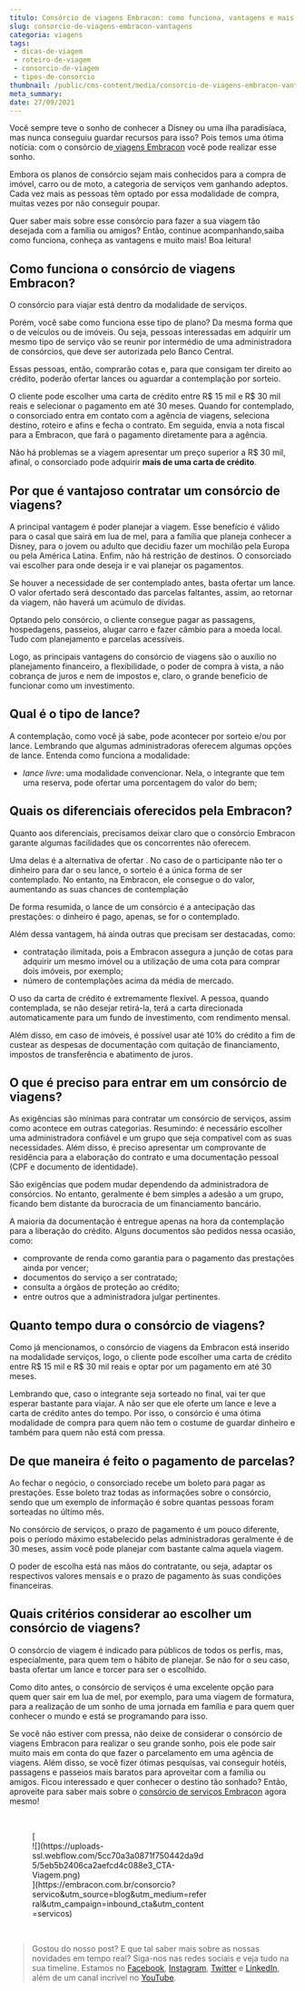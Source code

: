 ```yaml
---
titulo: Consórcio de viagens Embracon: como funciona, vantagens e mais!
slug: consorcio-de-viagens-embracon-vantagens
categoria: viagens
tags:
 - dicas-de-viagem
 - roteiro-de-viagem
 - consorcio-de-viagem
 - tipos-de-consorcio
thumbnail: /public/cms-content/media/consorcio-de-viagens-embracon-vantagens.jpeg
meta_summary: 
date: 27/09/2021
---
```

Você sempre teve o sonho de conhecer a Disney ou uma ilha paradisíaca, mas nunca conseguiu guardar recursos para isso? Pois temos uma ótima notícia: com o consórcio de[ viagens Embracon](https://www.embracon.com.br/consorcio-servicos) você pode realizar esse sonho.

Embora os planos de consórcio sejam mais conhecidos para a compra de imóvel, carro ou de moto, a categoria de serviços vem ganhando adeptos. Cada vez mais as pessoas têm optado por essa modalidade de compra, muitas vezes por não conseguir poupar.

Quer saber mais sobre esse consórcio para fazer a sua viagem tão desejada com a família ou amigos? Então, continue acompanhando,saiba como funciona, conheça as vantagens e muito mais! Boa leitura!

Como funciona o consórcio de viagens Embracon?
----------------------------------------------

O consórcio para viajar está dentro da modalidade de serviços.

Porém, você sabe como funciona esse tipo de plano? Da mesma forma que o de veículos ou de imóveis. Ou seja, pessoas interessadas em adquirir um mesmo tipo de serviço vão se reunir por intermédio de uma administradora de consórcios, que deve ser autorizada pelo Banco Central.

Essas pessoas, então, comprarão cotas e, para que consigam ter direito ao crédito, poderão ofertar lances ou aguardar a contemplação por sorteio.

O cliente pode escolher uma carta de crédito entre R$ 15 mil e R$ 30 mil reais e selecionar o pagamento em até 30 meses. Quando for contemplado, o consorciado entra em contato com a agência de viagens, seleciona destino, roteiro e afins e fecha o contrato. Em seguida, envia a nota fiscal para a Embracon, que fará o pagamento diretamente para a agência.

Não há problemas se a viagem apresentar um preço superior a R$ 30 mil, afinal, o consorciado pode adquirir **mais de uma carta de crédito**.

Por que é vantajoso contratar um consórcio de viagens?
------------------------------------------------------

A principal vantagem é poder planejar a viagem. Esse benefício é válido para o casal que sairá em lua de mel, para a família que planeja conhecer a Disney, para o jovem ou adulto que decidiu fazer um mochilão pela Europa ou pela América Latina. Enfim, não há restrição de destinos. O consorciado vai escolher para onde deseja ir e vai planejar os pagamentos.

Se houver a necessidade de ser contemplado antes, basta ofertar um lance. O valor ofertado será descontado das parcelas faltantes, assim, ao retornar da viagem, não haverá um acúmulo de dívidas.

Optando pelo consórcio, o cliente consegue pagar as passagens, hospedagens, passeios, alugar carro e fazer câmbio para a moeda local. Tudo com planejamento e parcelas acessíveis.

Logo, as principais vantagens do consórcio de viagens são o auxílio no planejamento financeiro, a flexibilidade, o poder de compra à vista, a não cobrança de juros e nem de impostos e, claro, o grande benefício de funcionar como um investimento.

Qual é o tipo de lance?
-----------------------

A contemplação, como você já sabe, pode acontecer por sorteio e/ou por lance. Lembrando que algumas administradoras oferecem algumas opções de lance. Entenda como funciona a modalidade:

- *lance livre*: uma modalidade convencionar. Nela, o integrante que tem uma reserva, pode ofertar uma porcentagem do valor do bem;

Quais os diferenciais oferecidos pela Embracon?
-----------------------------------------------

Quanto aos diferenciais, precisamos deixar claro que o consórcio Embracon garante algumas facilidades que os concorrentes não oferecem.

Uma delas é a alternativa de ofertar . No caso de o participante não ter o dinheiro para dar o seu lance, o sorteio é a única forma de ser contemplado. No entanto, na Embracon, ele consegue o do valor, aumentando as suas chances de contemplação

De forma resumida, o lance de um consórcio é a antecipação das prestações: o dinheiro é pago, apenas, se for o contemplado.

Além dessa vantagem, há ainda outras que precisam ser destacadas, como:

- contratação ilimitada, pois a Embracon assegura a junção de cotas para adquirir um mesmo imóvel ou a utilização de uma cota para comprar dois imóveis, por exemplo;
- número de contemplações acima da média de mercado.

O uso da carta de crédito é extremamente flexível. A pessoa, quando contemplada, se não desejar retirá-la, terá a carta direcionada automaticamente para um fundo de investimento, com rendimento mensal.

Além disso, em caso de imóveis, é possível usar até 10% do crédito a fim de custear as despesas de documentação com quitação de financiamento, impostos de transferência e abatimento de juros.

O que é preciso para entrar em um consórcio de viagens?
-------------------------------------------------------

As exigências são mínimas para contratar um consórcio de serviços, assim como acontece em outras categorias. Resumindo: é necessário escolher uma administradora confiável e um grupo que seja compatível com as suas necessidades. Além disso, é preciso apresentar um comprovante de residência para a elaboração do contrato e uma documentação pessoal (CPF e documento de identidade).

São exigências que podem mudar dependendo da administradora de consórcios. No entanto, geralmente é bem simples a adesão a um grupo, ficando bem distante da burocracia de um financiamento bancário.

A maioria da documentação é entregue apenas na hora da contemplação para a liberação do crédito. Alguns documentos são pedidos nessa ocasião, como:

- comprovante de renda como garantia para o pagamento das prestações ainda por vencer;
- documentos do serviço a ser contratado;
- consulta a órgãos de proteção ao crédito;
- entre outros que a administradora julgar pertinentes.

Quanto tempo dura o consórcio de viagens?
-----------------------------------------

Como já mencionamos, o consórcio de viagens da Embracon está inserido na modalidade serviços, logo, o cliente pode escolher uma carta de crédito entre R$ 15 mil e R$ 30 mil reais e optar por um pagamento em até 30 meses.

Lembrando que, caso o integrante seja sorteado no final, vai ter que esperar bastante para viajar. A não ser que ele oferte um lance e leve a carta de crédito antes do tempo. Por isso, o consórcio é uma ótima modalidade de compra para quem não tem o costume de guardar dinheiro e também para quem não está com pressa.

De que maneira é feito o pagamento de parcelas?
-----------------------------------------------

Ao fechar o negócio, o consorciado recebe um boleto para pagar as prestações. Esse boleto traz todas as informações sobre o consórcio, sendo que um exemplo de informação é sobre quantas pessoas foram sorteadas no último mês.

No consórcio de serviços, o prazo de pagamento é um pouco diferente, pois o período máximo estabelecido pelas administradoras geralmente é de 30 meses, assim você pode planejar com bastante calma aquela viagem.

O poder de escolha está nas mãos do contratante, ou seja, adaptar os respectivos valores mensais e o prazo de pagamento às suas condições financeiras.

Quais critérios considerar ao escolher um consórcio de viagens?
---------------------------------------------------------------

O consórcio de viagem é indicado para públicos de todos os perfis, mas, especialmente, para quem tem o hábito de planejar. Se não for o seu caso, basta ofertar um lance e torcer para ser o escolhido.

Como dito antes, o consórcio de serviços é uma excelente opção para quem quer sair em lua de mel, por exemplo, para uma viagem de formatura, para a realização de um sonho de uma jornada em família e para quem quer conhecer o mundo e está se programando para isso.

Se você não estiver com pressa, não deixe de considerar o consórcio de viagens Embracon para realizar o seu grande sonho, pois ele pode sair muito mais em conta do que fazer o parcelamento em uma agência de viagens. Além disso, se você fizer ótimas pesquisas, vai conseguir hotéis, passagens e passeios mais baratos para aproveitar com a família ou amigos. Ficou interessado e quer conhecer o destino tão sonhado? Então, aproveite para saber mais sobre o [consórcio de serviços Embracon](https://www.embracon.com.br/consorcio-servicos) agora mesmo!

‍

<figure class="w-richtext-figure-type-image w-richtext-align-center" style="max-width:310px">[<div>![](https://uploads-ssl.webflow.com/5cc70a3a0871f750442da9d5/5eb5b2406ca2aefcd4c088e3_CTA-Viagem.png)</div>](https://embracon.com.br/consorcio?servico&utm_source=blog&utm_medium=referral&utm_campaign=inbound_cta&utm_content=servicos)</figure>‍

> Gostou do nosso post? E que tal saber mais sobre as nossas novidades em tempo real? Siga-nos nas redes sociais e veja tudo na sua timeline. Estamos no [Facebook](https://www.facebook.com/embracon/), [Instagram](https://www.instagram.com/embraconoficial/), [Twitter](https://twitter.com/embracon) e [LinkedIn](https://www.linkedin.com/company/1018875/), além de um canal incrível no [YouTube](https://www.youtube.com/channel/UCL-Y0mv9zc73Iek48NLUBzQ).

‍
